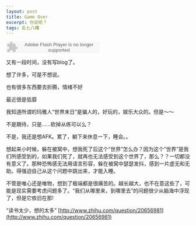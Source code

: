 ```yaml
---
layout: post
title: Game Over
excerpt: 你说呢？
tags: 乱七八糟
---
```


<embed src="http://www.xiami.com/widget/0_3686306/singlePlayer.swf" type="application/x-shockwave-flash" width="257" height="33" wmode="transparent"></embed>

又有一段时间，没有写blog了。

想了许多，可是不想说。

也有很多东西要去折腾，情绪不好

最近很是低靡

我知道所谓的玛雅人“世界末日”是骗人的，好玩的，娱乐大众的。但是～～

不是期待，只是……砍掉从练可以么？

不是，我还是想AFK。累了，躺下来休息一下，睡会。。

想起来小时候，躲在被窝中，想我死了后这个“世界”怎么办？因为这个“世界”是我们所感受到的，如果我们死了，就再也无法感受到这个世界了，那么？？一切都没有意义了。那种恐怖感无法用语言形容，躲在被窝中瑟瑟发抖，感到一片虚无和无助。得强迫自己从这个问题中跳出来，才能入睡。

不管是唯心还是唯物，想到了极端都是很痛苦的。越长越大，也不在意这些了，可能是现实需要考虑问题多了。“我们从哪里来，到哪里去”的问题很少从脑海中浮现了，但是它依旧在那!


“读书太少，想的太多”
[http://www.zhihu.com/question/20656981](http://www.zhihu.com/question/20656981)

